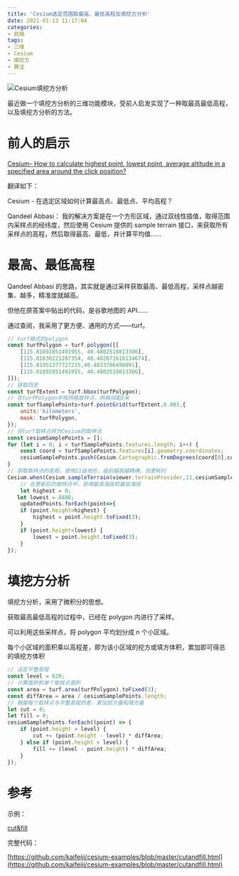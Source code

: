 ```yaml
---
title: 'Cesium选定范围取最高、最低高程及填挖方分析'
date: 2021-01-13 11:17:04
categories:
- 前端
tags:
- 三维
- Cesium
- 填挖方
- 算法
---
```


![Cesium填挖方分析](/post-images/cesium-xuan-ding-fan-wei-qu-zui-gao-zui-di-gao-cheng-ji-tian-wa-fang-fen-xi.png)

最近做一个填挖方分析的三维功能模块，受前人启发实现了一种取最高最低高程，以及填挖方分析的方法。

<!-- more -->

# 前人的启示

[Cesium- How to calculate highest point, lowest point, average altitude in a specified area around the click position?](https://stackoverflow.com/questions/40794293/cesium-how-to-calculate-highest-point-lowest-point-average-altitude-in-a-spec)

翻译如下：

Cesium - 在选定区域如何计算最高点、最低点、平均高程？

Qandeel Abbasi： 我的解决方案是在一个方形区域，通过双线性插值，取得范围内采样点的经纬度，然后使用 Cesium 提供的 sample terrain 接口，来获取所有采样点的高程，然后取得最高、最低，并计算平均值……

# 最高、最低高程

Qandeel Abbasi 的思路，其实就是通过采样获取最高、最低高程，采样点越密集、越多，精准度就越高。

但他在原答案中贴出的代码，是谷歌地图的 API……

通过查阅，我采用了更方便、通用的方式——turf。

```javascript
// turf格式的polygon
const turfPolygon = turf.polygon([[
    [115.81892851491955, 40.4802518813306],
    [115.81630221287354, 40.482671616134674],
    [115.81951377727235,40.4833706498091],
    [115.81892851491955, 40.4802518813306],
]]);
// 获取四至
const turfExtent = turf.bbox(turfPolygon);
// 在turfPolygon中按网格取样点，网格间距3米
const turfSamplePoints=turf.pointGrid(turfExtent,0.003,{
    units:'kilometers',
    mask: turfPolygon,
});
// 将turf取样点转为Cesium的取样点
const cesiumSamplePoints = [];
for (let i = 0; i < turfSamplePoints.features.length; i++) {
    const coord = turfSamplePoints.features[i].geometry.coordinates;
    cesiumSamplePoints.push(Cesium.Cartographic.fromDegrees(coord[0],coord[1]));
}
// 获取取样点的高程，使用11级地形，级别越高越精确，但更耗时
Cesium.when(Cesium.sampleTerrain(viewer.terrainProvider,11,cesiumSamplePoints),(updatedPoints) => {
    // 在更新后的取样点中，获得最高海拔和最低海拔
    let highest = 0;
   let lowest = 8888;
    updatedPoints.forEach(point=>{
    if (point.height>highest) {
        highest = point.height.toFixed(3);
    }
    if (point.height<lowest) {
        lowest = point.height.toFixed(3);
    }
});
```

# 填挖方分析

填挖方分析，采用了微积分的思想。

获取最高最低高程的过程中，已经在 polygon 内进行了采样。

可以利用这些采样点，将 polygon 平均划分成 n 个小区域。

每个小区域的面积乘以高程差，即为该小区域的挖方或填方体积，累加即可得总 的填挖方体积

```javascript
// 设定平整高程
const level = 620;
// 计算面积和单个取样点面积
const area = turf.area(turfPolygon).toFixed(3);
const diffArea = area / cesiumSamplePoints.length;
// 根据每个取样点与平整高程的差，累加挖方量和填方量
let cut = 0;
let fill = 0;
cesiumSamplePoints.forEach((point) => {
	if (point.height > level) {
		cut += (point.height - level) * diffArea;
	} else if (point.height < level) {
		fill += (level - point.height) * diffArea;
	}
});
```

# 参考

示例：

[cut&fill](http://kaifeiji.cc/demos/cutandfill.html)

完整代码：

[https://github.com/kaifeiji/cesium-examples/blob/master/cutandfill.html](https://github.com/kaifeiji/cesium-examples/blob/master/cutandfill.html)
